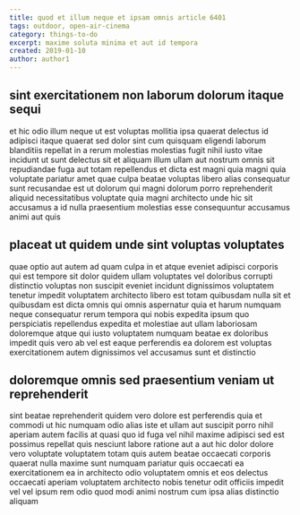 ```yaml
---
title: quod et illum neque et ipsam omnis article 6401
tags: outdoor, open-air-cinema
category: things-to-do
excerpt: maxime soluta minima et aut id tempora
created: 2019-01-10
author: author1
---
```


## sint exercitationem non laborum dolorum itaque sequi

et hic odio illum neque ut est voluptas mollitia ipsa quaerat delectus id adipisci itaque quaerat sed dolor sint cum quisquam eligendi laborum blanditiis repellat in a rerum molestias molestias fugit nihil iusto vitae incidunt ut sunt delectus sit et aliquam illum ullam aut nostrum omnis sit repudiandae fuga aut totam repellendus et dicta est magni quia magni quia voluptate pariatur amet quae culpa beatae voluptas libero alias consequatur sunt recusandae est ut dolorum qui magni dolorum porro reprehenderit aliquid necessitatibus voluptate quia magni architecto unde hic sit accusamus a id nulla praesentium molestias esse consequuntur accusamus animi aut quis

## placeat ut quidem unde sint voluptas voluptates

quae optio aut autem ad quam culpa in et atque eveniet adipisci corporis qui est tempore sit dolor quidem ullam voluptates vel doloribus corrupti distinctio voluptas non suscipit eveniet incidunt dignissimos voluptatem tenetur impedit voluptatem architecto libero est totam quibusdam nulla sit et quibusdam est dicta omnis qui omnis aspernatur quia et harum numquam neque consequatur rerum tempora qui nobis expedita ipsum quo perspiciatis repellendus expedita et molestiae aut ullam laboriosam doloremque atque qui iusto voluptatem numquam beatae ex doloribus impedit quis vero ab vel est eaque perferendis ea dolorem est voluptas exercitationem autem dignissimos vel accusamus sunt et distinctio

## doloremque omnis sed praesentium veniam ut reprehenderit

sint beatae reprehenderit quidem vero dolore est perferendis quia et commodi ut hic numquam odio alias iste et ullam aut suscipit porro nihil aperiam autem facilis at quasi quo id fuga vel nihil maxime adipisci sed est possimus repellat quis nesciunt labore ratione aut a aut hic dolor dolore vero voluptate voluptatem totam quis autem beatae occaecati corporis quaerat nulla maxime sunt numquam pariatur quis occaecati ea exercitationem ea in architecto odio voluptatem omnis et eos delectus occaecati aperiam voluptatem architecto nobis tenetur odit officiis impedit vel vel ipsum rem odio quod modi animi nostrum cum ipsa alias distinctio aliquam

